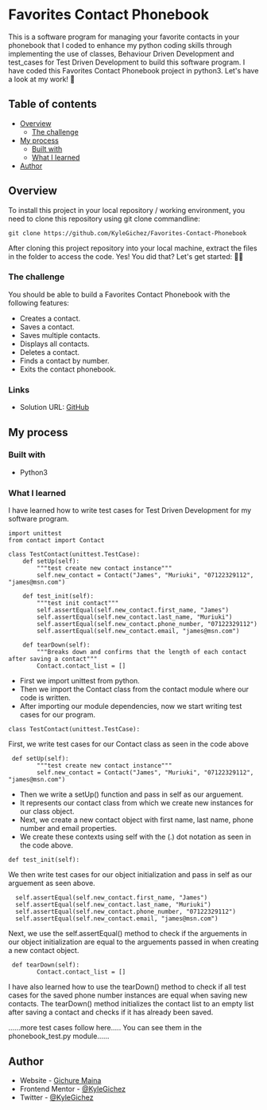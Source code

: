 # Favorites Contact Phonebook
This is a software program for managing your favorite contacts in your phonebook that I coded to enhance my python coding skills through implementing the use of  classes, Behaviour Driven Development and test_cases for Test Driven Development to build this software program.
I have coded this Favorites Contact Phonebook project in python3. Let's have a look at my work! :wave:

## Table of contents

- [Overview](#overview)
  - [The challenge](#the-challenge)
- [My process](#my-process)
  - [Built with](#built-with)
  - [What I learned](#what-i-learned)
- [Author](#author)

## Overview
To install this project in your local repository / working environment, you need to clone this repository using git clone commandline:
````Using git clone
git clone https://github.com/KyleGichez/Favorites-Contact-Phonebook
````
After cloning this project repository into your local machine, extract the files in the folder to access the code.
Yes! You did that? Let's get started: 🚶‍♂️ 

### The challenge

You should be able to build a Favorites Contact Phonebook with the following features:

- Creates a contact.
- Saves a contact.
- Saves multiple contacts.
- Displays all contacts.
- Deletes a contact.
- Finds a contact by number.
- Exits the contact phonebook.


### Links

- Solution URL: [GitHub](https://github.com/KyleGichez/Favorites-Contact-Phonebook)

## My process

### Built with

- Python3

### What I learned

I have learned how to write test cases for Test Driven Development for my software program.
```Python3
import unittest
from contact import Contact

class TestContact(unittest.TestCase):
    def setUp(self):
        """test create new contact instance"""
        self.new_contact = Contact("James", "Muriuki", "07122329112", "james@msn.com")

    def test_init(self):
        """test init contact"""
        self.assertEqual(self.new_contact.first_name, "James")
        self.assertEqual(self.new_contact.last_name, "Muriuki")
        self.assertEqual(self.new_contact.phone_number, "07122329112")
        self.assertEqual(self.new_contact.email, "james@msn.com")
        
    def tearDown(self):
        """Breaks down and confirms that the length of each contact after saving a contact"""
        Contact.contact_list = []
```
  - First we import unittest from python.
  - Then we import the Contact class from the contact module where our code is written.
  - After importing our module dependencies, now we start writing test cases for our program.
```Python3
class TestContact(unittest.TestCase):
```
  First, we write test cases for our Contact class as seen in the code above
```Python3
 def setUp(self):
        """test create new contact instance"""
        self.new_contact = Contact("James", "Muriuki", "07122329112", "james@msn.com")
```
  - Then we write a setUp() function and pass in self as our arguement.
  - It represents our contact class from which we create new instances for our class object.
  - Next, we create a new contact object with first name, last name, phone number and email properties. 
  - We create these contexts using self with the (.) dot notation as seen in the code above.
```Python3
def test_init(self):
```
  We then write test cases for our object initialization and pass in self as our arguement as seen above.
```Python3
  self.assertEqual(self.new_contact.first_name, "James")
  self.assertEqual(self.new_contact.last_name, "Muriuki")
  self.assertEqual(self.new_contact.phone_number, "07122329112")
  self.assertEqual(self.new_contact.email, "james@msn.com")
```
  Next, we use the self.assertEqual() method to check if the arguements in our object initialization are equal to the arguements passed in when creating a new contact object.
```Python3
 def tearDown(self):
        Contact.contact_list = []
```
  I have also learned how to use the tearDown() method to check if all test cases for the saved phone number instances are equal when saving new contacts.
  The tearDown() method initializes the contact list to an empty list after saving a contact and checks if it has already been saved.
  
......more test cases follow here..... You can see them in the phonebook_test.py module......
## Author

- Website - [Gichure Maina](https://www.linkedin.com/in/gichure-maina-a45aab202/)
- Frontend Mentor - [@KyleGichez](https://www.frontendmentor.io/profile/KyleGichez)
- Twitter - [@KyleGichez](https://www.twitter.com/KyleGichez)

